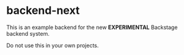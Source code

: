 # backend-next

This is an example backend for the new **EXPERIMENTAL** Backstage backend system.

Do not use this in your own projects.
